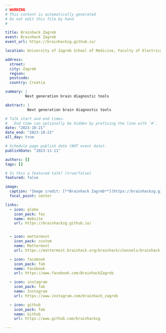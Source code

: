 ```yaml
---
# WARNING
# This content is automatically generated
# Do not edit this file by hand
#

title: Brainhack Zagreb
event: Brainhack Zagreb
event_url: https://brainhackzg.github.io/

location: University of Zagreb School of Medicine, Faculty of Electrical Engineering and Computing

address:
  street: 
  city: Zagreb
  region: 
  postcode: 
  country: Croatia

summary: |
         Next generation brain diagnostic tools

abstract: |
          Next generation brain diagnostic tools

# Talk start and end times.
#   End time can optionally be hidden by prefixing the line with `#`.
date: "2023-10-21"
date_end: "2023-10-22"
all_day: true

# Schedule page publish date (NOT event date).
publishDate: "2023-11-11"

authors: []
tags: []

# Is this a featured talk? (true/false)
featured: false

image:
  caption: "Image credit: [**Brainhack Zagreb**](https://brainhackzg.github.io/)"
  focal_point: center

links:
  - icon: globe
    icon_pack: fas
    name: Website
    url: https://brainhackzg.github.io/


  - icon: mattermost
    icon_pack: custom
    name: Mattermost
    url: https://mattermost.brainhack.org/brainhack/channels/brainhack-zagreb

  - icon: facebook
    icon_pack: fab
    name: Facebook
    url: https://www.facebook.com/BrainhackZagreb

  - icon: instagram
    icon_pack: fab
    name: Instagram
    url: https://www.instagram.com/brainhack_zagreb

  - icon: github
    icon_pack: fab
    name: Github
    url: https://www.github.com/brainhackzg

---
```


